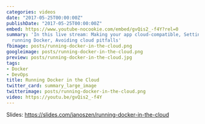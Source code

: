 ```yaml
---
categories: videos
date: "2017-05-25T00:00:00Z"
publishDate: "2017-05-25T00:00:00Z"
embed: https://www.youtube-nocookie.com/embed/gvQis2_-f4Y?rel=0
summary: 'In this live stream: Making your app cloud-compatible, Setting up AWS for
  running Docker, Avoiding cloud pitfalls'
fbimage: posts/running-docker-in-the-cloud.png
googleimage: posts/running-docker-in-the-cloud.png
preview: posts/running-docker-in-the-cloud.jpg
tags:
- Docker
- DevOps
title: Running Docker in the Cloud
twitter_card: summary_large_image
twitterimage: posts/running-docker-in-the-cloud.png
video: https://youtu.be/gvQis2_-f4Y
---
```


Slides: https://slides.com/janoszen/running-docker-in-the-cloud